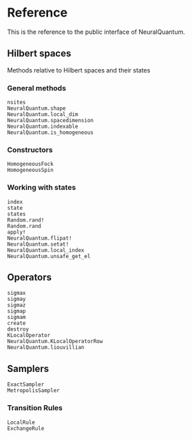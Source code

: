# Reference

This is the reference to the public interface of NeuralQuantum.

## Hilbert spaces

Methods relative to Hilbert spaces and their states

### General methods

```@docs
nsites
NeuralQuantum.shape
NeuralQuantum.local_dim
NeuralQuantum.spacedimension
NeuralQuantum.indexable
NeuralQuantum.is_homogeneous
```

### Constructors

```@docs
HomogeneousFock
HomogeneousSpin
```

### Working with states

```@docs
index
state
states
Random.rand!
Random.rand
apply!
NeuralQuantum.flipat!
NeuralQuantum.setat!
NeuralQuantum.local_index
NeuralQuantum.unsafe_get_el
```

## Operators

```@docs
sigmax
sigmay
sigmaz
sigmap
sigmam
create
destroy
KLocalOperator
NeuralQuantum.KLocalOperatorRow
NeuralQuantum.liouvillian
```

## Samplers

```@docs
ExactSampler
MetropolisSampler
```

### Transition Rules

```@docs
LocalRule
ExchangeRule
```

